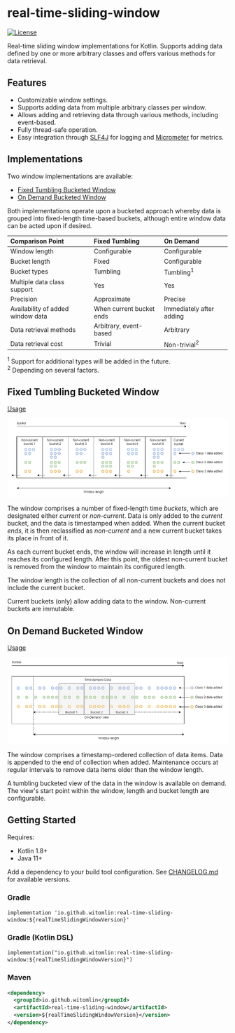 # real-time-sliding-window
[![License](https://img.shields.io/badge/License-Apache_2.0-blue.svg)](https://opensource.org/licenses/Apache-2.0)

Real-time sliding window implementations for Kotlin. Supports adding data defined by one or more arbitrary classes and 
offers various methods for data retrieval.

## Features
- Customizable window settings.
- Supports adding data from multiple arbitrary classes per window.
- Allows adding and retrieving data through various methods, including event-based.
- Fully thread-safe operation.
- Easy integration through [SLF4J](https://github.com/qos-ch/slf4j) for logging and [Micrometer](https://github.com/micrometer-metrics/micrometer)
  for metrics.

## Implementations
Two window implementations are available:

- [Fixed Tumbling Bucketed Window](#fixed-tumbling-bucketed-window)
- [On Demand Bucketed Window](#on-demand-bucketed-window)

Both implementations operate upon a bucketed approach whereby data is grouped into fixed-length time-based buckets,
although entire window data can be acted upon if desired.

| Comparison Point                  | Fixed Tumbling           | On Demand                |
|:----------------------------------|:-------------------------|:-------------------------|
| Window length                     | Configurable             | Configurable             |
| Bucket length                     | Fixed                    | Configurable             |
| Bucket types                      | Tumbling                 | Tumbling<sup>1</sup>     |
| Multiple data class support       | Yes                      | Yes                      |
| Precision                         | Approximate              | Precise                  |
| Availability of added window data | When current bucket ends | Immediately after adding |
| Data retrieval methods            | Arbitrary, event-based   | Arbitrary                |
| Data retrieval cost               | Trivial                  | Non-trivial<sup>2</sup>  |

<sup>1</sup> Support for additional types will be added in the future.<br />
<sup>2</sup> Depending on several factors.

## Fixed Tumbling Bucketed Window
[Usage](docs/fixed-tumbling-bucketed-window.md)

![](docs/diagrams/fixed-how-it-works.png)

The window comprises a number of fixed-length time _buckets_, which are designated either _current_ or
_non-current_. Data is only added to the _current_ bucket, and the data is timestamped when added. When the current
bucket _ends_, it is then reclassified as _non-current_ and a new current bucket takes its place in front of it.

As each current bucket ends, the window will increase in length until it reaches its configured length. After this
point, the oldest non-current bucket is removed from the window to maintain its configured length.

The window length is the collection of all non-current buckets and does not include the current bucket.

Current buckets (only) allow adding data to the window. Non-current buckets are immutable.

## On Demand Bucketed Window
[Usage](docs/on-demand-bucketed-window.md)

![](docs/diagrams/on-demand-how-it-works.png)

The window comprises a timestamp-ordered collection of data items. Data is appended to the end of collection when
added. Maintenance occurs at regular intervals to remove data items older than the window length.

A tumbling bucketed view of the data in the window is available on demand. The view's start point within the window,
length and bucket length are configurable.

## Getting Started
Requires:
- Kotlin 1.8+
- Java 11+

Add a dependency to your build tool configuration. See [CHANGELOG.md](CHANGELOG.md) for available versions.

### Gradle
```
implementation 'io.github.witomlin:real-time-sliding-window:${realTimeSlidingWindowVersion}'
```

### Gradle (Kotlin DSL)
```
implementation("io.github.witomlin:real-time-sliding-window:${realTimeSlidingWindowVersion}")
```

### Maven
```xml
<dependency>
  <groupId>io.github.witomlin</groupId>
  <artifactId>real-time-sliding-window</artifactId>
  <version>${realTimeSlidingWindowVersion}</version>
</dependency>
```